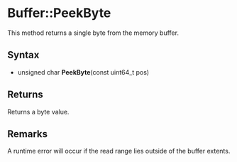 # Buffer::PeekByte #
This method returns a single byte from the memory buffer.

## Syntax ##
- unsigned char **PeekByte**(const uint64_t pos)

## Returns ##
Returns a byte value.

## Remarks ##
A runtime error will occur if the read range lies outside of the buffer extents.
